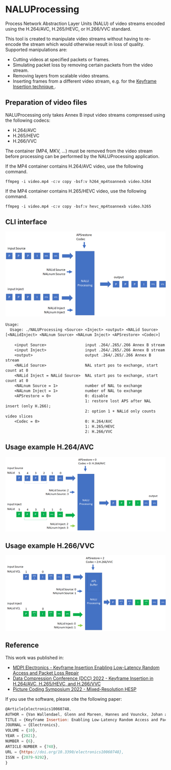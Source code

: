 # NALUProcessing

Process Network Abstraction Layer Units (NALU) of video streams encoded using the H.264/AVC, H.265/HEVC, or H.266/VVC standard.

This tool is created to manipulate video streams without having to re-encode the stream which would otherwise result in loss of quality.
Supported manipulations are:
* Cutting videos at specified packets or frames.
* Simulating packet loss by removing certain packets from the video stream.
* Removing layers from scalable video streams.
* Inserting frames from a different video stream, e.g. for the [Keyframe Insertion technique ](https://media.idlab.ugent.be/keyframe-insertion-electronics).

## Preparation of video files

NALUProcessing only takes Annex B input video streams compressed using the following codecs: 
* H.264/AVC
* H.265/HEVC
* H.266/VVC

The container (MP4, MKV, ...) must be removed from the video stream before processing can be performed by the NALUProcessing application.

If the MP4 container contains H.264/AVC video, use the following command. 
```
ffmpeg -i video.mp4 -c:v copy -bsf:v h264_mp4toannexb video.h264
```

If the MP4 container contains H.265/HEVC video, use the following command. 
```
ffmpeg -i video.mp4 -c:v copy -bsf:v hevc_mp4toannexb video.h265
```

## CLI interface

![NALUProcessing Interface](https://github.com/IDLabMedia/NALUProcessing/blob/main/docs/NALUProcessing_Interface.png)

```
Usage:
  Usage: ./NALUProcessing <Source> <Inject> <output> <NALid Source> [<NALidInject> <NALnum Source> <NALnum Inject> <APSrestore> <Codec>]

    <input Source>                 input .264/.265/.266 Annex B stream
    <input Inject>                 input .264/.265/.266 Annex B stream
    <output>                       output .264/.265/.266 Annex B stream
    <NALid Source>                 NAL start pos to exchange, start count at 0
    <NALid Inject = NALid Source>  NAL start pos to exchange, start count at 0
    <NALnum Source = 1>            number of NAL to exchange
    <NALnum Inject = 1>            number of NAL to exchange
    <APSrestore = 0>               0: disable
                                   1: restore lost APS after NAL insert (only H.266); 
                                   2: option 1 + NALid only counts video slices
    <Codec = 0>                    0: H.264/AVC 
                                   1: H.265/HEVC 
                                   2: H.266/VVC 
```

## Usage example H.264/AVC

![NALUProcessing Example H.264/AVC](https://github.com/IDLabMedia/NALUProcessing/blob/main/docs/NALUProcessing_ExampleH264.png)

## Usage example H.266/VVC

![NALUProcessing Example H.266/VVC](https://github.com/IDLabMedia/NALUProcessing/blob/main/docs/NALUProcessing_ExampleH266.png)

## Reference

This work was published in:
* [MDPI Electronics - Keyframe Insertion Enabling Low-Latency Random Access and Packet Loss Repair](https://media.idlab.ugent.be/keyframe-insertion-electronics) 
* [Data Compression Conference (DCC) 2022 - Keyframe Insertion in H.264/AVC, H.265/HEVC, and H.266/VVC](https://media.idlab.ugent.be/keyframe-insertion)
* [Picture Coding Symposium 2022 - Mixed-Resolution HESP](https://media.idlab.ugent.be/hesp-mixed-res)

If you use the software, please cite the following paper:
```js
@Article{electronics10060748,
AUTHOR = {Van Wallendael, Glenn and Mareen, Hannes and Vounckx, Johan and Lambert, Peter},
TITLE = {Keyframe Insertion: Enabling Low-Latency Random Access and Packet Loss Repair},
JOURNAL = {Electronics},
VOLUME = {10},
YEAR = {2021},
NUMBER = {6},
ARTICLE-NUMBER = {748},
URL = {https://doi.org/10.3390/electronics10060748},
ISSN = {2079-9292},
} 
```